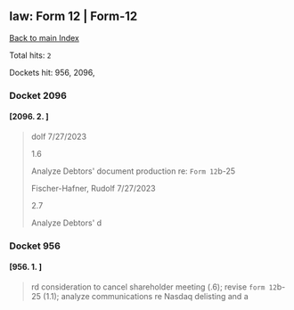 
## law: Form 12 | Form-12

[Back to main Index](README.md)

Total hits: `2`

Dockets hit: 956, 2096, 

### Docket 2096

#### [2096. 2. ]
> dolf 7/27/2023
> 
> 1.6
> 
> Analyze Debtors' document production re: `Form 12`b-25
> 
> Fischer-Hafner, Rudolf 7/27/2023
> 
> 2.7
> 
> Analyze Debtors' d

### Docket 956

#### [956. 1. ]
> rd consideration to cancel shareholder meeting \(.6\); revise `form 12`b-25 \(1.1\); analyze communications re Nasdaq delisting and a
